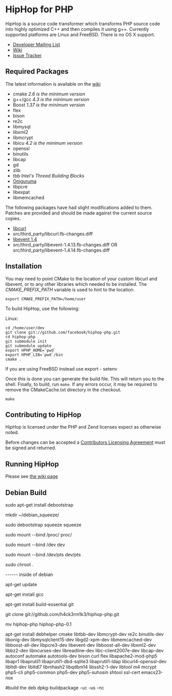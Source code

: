 # HipHop for PHP

HipHop is a source code transformer which transforms PHP source code into highly optimized C++ and then compiles it using g++. Currently supported platforms are Linux and FreeBSD. There is no OS X support.

* [Developer Mailing List](http://groups.google.com/group/hiphop-php-dev)
* [Wiki](http://wiki.github.com/facebook/hiphop-php)
* [Issue Tracker](http://github.com/facebook/hiphop-php/issues)

## Required Packages

The latest information is available on the [wiki](http://wiki.github.com/facebook/hiphop-php/building-and-installing)

* cmake *2.6 is the minimum version*
* g++/gcc *4.3 is the minimum version*
* Boost *1.37 is the minimum version*
* flex
* bison
* re2c
* libmysql
* libxml2
* libmcrypt
* libicu *4.2 is the minimum version*
* openssl
* binutils
* libcap
* gd
* zlib
* tbb *Intel's Thread Building Blocks*
* [Oniguruma](http://www.geocities.jp/kosako3/oniguruma/)
* libpcre
* libexpat
* libmemcached

The following packages have had slight modifications added to them. Patches are provided and should be made against the current source copies.

* [libcurl](http://curl.haxx.se/download.html)
* src/third_party/libcurl.fb-changes.diff
* [libevent 1.4](http://www.monkey.org/~provos/libevent/)
* src/third_party/libevent-1.4.13.fb-changes.diff	OR src/third_party/libevent-1.4.14.fb-changes.diff

## Installation

You may need to point CMake to the location of your custom libcurl and libevent, or to any other libraries which needed to be installed. The *CMAKE_PREFIX_PATH* variable is used to hint to the location.

    export CMAKE_PREFIX_PATH=/home/user

To build HipHop, use the following:

Linux:

    cd /home/user/dev
    git clone git://github.com/facebook/hiphop-php.git
    cd hiphop-php
    git submodule init
    git submodule update
    export HPHP_HOME=`pwd`
    export HPHP_LIB=`pwd`/bin
    cmake .

If you are using FreeBSD instead use export - setenv

Once this is done you can generate the build file. This will return you to the shell. Finally, to build, run `make`. If any errors occur, it may be required to remove the CMakeCache.txt directory in the checkout.

    make

## Contributing to HipHop
HipHop is licensed under the PHP and Zend licenses expect as otherwise noted.

Before changes can be accepted a [Contributors Licensing Agreement](http://developers.facebook.com/opensource/cla) must be signed and returned.

## Running HipHop

Please see [the wiki page](http://wiki.github.com/facebook/hiphop-php/running-hiphop)


## Debian Build 
sudo apt-get install debootstrap

mkdir ~/debian_squeeze/

sudo debootstrap squeeze squeeze

sudo mount --bind /proc/ proc/

sudo mount --bind /dev dev

sudo mount --bind /dev/pts dev/pts

sudo chroot .

------ inside of debian


apt-get update

apt-get install gcc

apt-get install build-essential git


git clone git://github.com/h4ck3rm1k3/hiphop-php.git

mv hiphop-php hiphop-php-0.1

apt-get install debhelper cmake libtbb-dev libmcrypt-dev re2c binutils-dev libonig-dev libmysqlclient15-dev libgd2-xpm-dev libmemcached-dev libboost-all-dev libpcre3-dev libevent-dev libboost-all-dev libxml2-dev libbz2-dev libncurses-dev libreadline-dev libc-client2007e-dev libcap-dev  autoconf automake autotools-dev bison curl flex libapache2-mod-php5 libapr1 libaprutil1  libaprutil1-dbd-sqlite3 libaprutil1-ldap libcurl4-openssl-dev libltdl-dev libltdl7 libmhash2 libqdbm14 libssh2-1-dev libtool m4 mcrypt php5-cli php5-common   php5-dev php5-suhosin shtool ssl-cert emacs23-nox

#build the deb
dpkg-buildpackage -uc -us -nc
